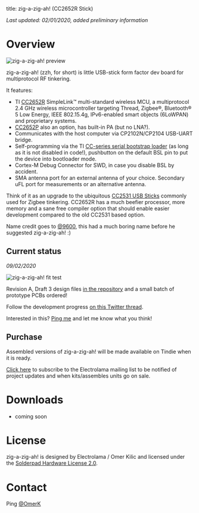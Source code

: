 title: zig-a-zig-ah! (CC2652R Stick)

*Last updated: 02/01/2020, added preliminary information*

# Overview

![zig-a-zig-ah! preview](/_assets/zzh-pcb-draft.png)

 zig-a-zig-ah! (zzh, for short) is little USB-stick form factor dev board for multiprotocol RF tinkering.

 It features:

 - TI [CC2652R](http://www.ti.com/product/CC2652R) SimpleLink™ multi-standard wireless MCU, a multiprotocol 2.4 GHz wireless microcontroller targeting Thread, Zigbee®, Bluetooth® 5 Low Energy, IEEE 802.15.4g, IPv6-enabled smart objects (6LoWPAN) and proprietary systems.
 - [CC2652P](http://www.ti.com/product/CC2652P) also an option, has built-in PA (but no LNA?).
 - Communicates with the host computer via CP2102N/CP2104 USB-UART bridge.
 - Self-programming via the TI [CC-series serial bootstrap loader](https://github.com/JelmerT/cc2538-bsl) (as long as it is not disabled in code!), pushbutton on the default BSL pin to put the device into bootloader mode.
 - Cortex-M Debug Connector for SWD, in case you disable BSL by accident.
 - SMA antenna port for an external antenna of your choice. Secondary uFL port for measurements or an alternative antenna.

Think of it as an upgrade to the ubiquitous [CC2531 USB Sticks](https://www.google.com/search?q=cc2531+stick) commonly used for Zigbee tinkering. CC2652R has a much beefier processor, more memory and a sane free compiler option that should enable easier development compared to the old CC2531 based option.

Name credit goes to [@9600](https://twitter.com/9600/), this had a much boring name before he suggested zig-a-zig-ah! :)

## Current status

*09/02/2020*

![zig-a-zig-ah! fit test](/_assets/zzh-prototype-pcb.png)

Revision A, Draft 3 design files [in the repository](https://github.com/electrolama/zig-a-zig-ah) and a small batch of prototype PCBs ordered!

Follow the development progress [on this Twitter thread](https://twitter.com/OmerK/status/1212864418155028480).

Interested in this? [Ping me](https://twitter.com/omerk) and let me know what you think!


## Purchase 

Assembled versions of zig-a-zig-ah! will be made available on Tindie when it is ready.

[Click here](https://mailchi.mp/1746be86dd81/electrolama) to subscribe to the Electrolama mailing list to be notified of project updates and when kits/assembles units go on sale.

# Downloads

  - coming soon

# License

zig-a-zig-ah! is designed by Electrolama / Omer Kilic and licensed under the [Solderpad Hardware License 2.0](https://solderpad.org/licenses/SHL-2.0/). 

# Contact 

Ping [@OmerK](https://twitter.com/omerk)

